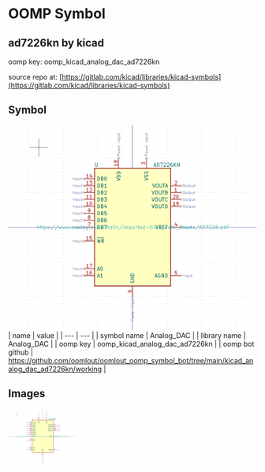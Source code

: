 # OOMP Symbol  
## ad7226kn  by kicad  
  
oomp key: oomp_kicad_analog_dac_ad7226kn  
  
source repo at: [https://gitlab.com/kicad/libraries/kicad-symbols](https://gitlab.com/kicad/libraries/kicad-symbols)  
## Symbol  
  
[![working.png](working_600.png)](working.png)  
| name | value | 
| --- | --- | 
| symbol name | Analog_DAC | 
| library name | Analog_DAC | 
| oomp key | oomp_kicad_analog_dac_ad7226kn | 
| oomp bot github | https://github.com/oomlout/oomlout_oomp_symbol_bot/tree/main/kicad_analog_dac_ad7226kn/working | 
## Images  
  
[![working.png](working_140.png)](working.png)  
